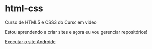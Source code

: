 # html-css
 Curso de HTML5 e CSS3 do Curso em video

 Estou aprendendo a criar sites e agora eu vou gerenciar repositórios!
 
 <a href="https://odeivison.github.io/curso-html-css/Desafios/desafio010/androide.html">Executar o site Androide</a>